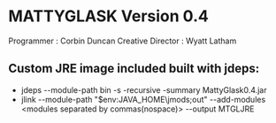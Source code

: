 # MATTYGLASK Version 0.4

Programmer : Corbin Duncan
Creative Director : Wyatt Latham

## Custom JRE image included built with jdeps:

- jdeps --module-path bin -s -recursive -summary MattyGlask0.4.jar
- jlink --module-path "$env:JAVA_HOME\jmods;out" --add-modules <modules separated by commas(nospace)> --output MTGLJRE
